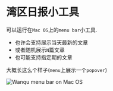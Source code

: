 # 湾区日报小工具

可以运行在`Mac OS`上的`menu bar`小工具.

 - 也许会支持展示当天最新的文章
 - 或者随机展示`N`篇文章
 - 也可能支持指定期的文章

大概长这么个样子(`menu`上展示一个`popover`)

![Wanqu menu bar on Mac OS](https://raw.githubusercontent.com/yPangXie/wanqu-bar/master/screenshot/screenshot.png)